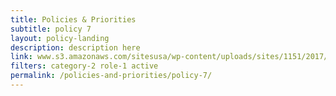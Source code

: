 ```yaml
---
title: Policies & Priorities
subtitle: policy 7
layout: policy-landing
description: description here
link: www.s3.amazonaws.com/sitesusa/wp-content/uploads/sites/1151/2017/05/CIO-Council-State-of-Federal-IT-Report-January-2017-1.pdf
filters: category-2 role-1 active
permalink: /policies-and-priorities/policy-7/
---
```

